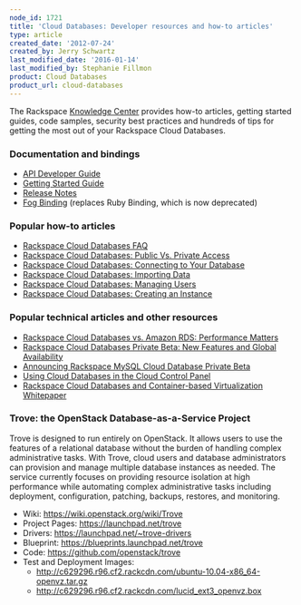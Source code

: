 ```yaml
---
node_id: 1721
title: 'Cloud Databases: Developer resources and how-to articles'
type: article
created_date: '2012-07-24'
created_by: Jerry Schwartz
last_modified_date: '2016-01-14'
last_modified_by: Stephanie Fillmon
product: Cloud Databases
product_url: cloud-databases
---
```


The Rackspace [Knowledge
Center](/how-to/) provides how-to
articles, getting started guides, code samples, security best practices
and hundreds of tips for getting the most out of your Rackspace Cloud
Databases.

### Documentation and bindings

-   [API Developer
    Guide](https://developer.rackspace.com/docs/cloud-databases/v1/developer-guide/)
-   [Getting Started
    Guide](https://developer.rackspace.com/docs/cloud-databases/v1/developer-guide/#getting-started)
-   [Release
    Notes](https://developer.rackspace.com/docs/cloud-databases/v1/developer-guide/#document-release-notes)
-   [Fog Binding](https://github.com/rackspace/fog) (replaces Ruby
    Binding, which is now deprecated)

### Popular how-to articles

-   [Rackspace Cloud Databases
    FAQ](/how-to/cloud-databases-faq)
-   [Rackspace Cloud Databases: Public Vs. Private
    Access](/how-to/public-and-private-access-for-cloud-databases)
-   [Rackspace Cloud Databases: Connecting to Your
    Database](/how-to/connect-to-a-cloud-databases-instance)
-   [Rackspace Cloud Databases: Importing
    Data](/how-to/importing-data-into-cloud-databases)
-   [Rackspace Cloud Databases: Managing
    Users](/how-to/managing-users-for-cloud-databases)
-   [Rackspace Cloud Databases: Creating an
    Instance](/how-to/cloud-database-instance-parameters)

### Popular technical articles and other resources

-   [Rackspace Cloud Databases vs. Amazon RDS: Performance
    Matters](http://www.rackspace.com/blog/performance-matters-rackspace-cloud-databases-is-faster-than-amazon-rds/)
-   [Rackspace Cloud Databases Private Beta: New Features and Global
    Availability](http://www.rackspace.com/blog/rackspace-cloud-databases-private-beta-new-features-and-global-availability/)
-   [Announcing Rackspace MySQL Cloud Database Private
    Beta](http://www.rackspace.com/blog/announcing-the-rackspace-mysql-cloud-database-private-beta/)
-   [Using Cloud Databases in the Cloud Control
    Panel](http://c1776742.r42.cf0.rackcdn.com/downloads/pdfs/Using-Cloud-Databases-in-the-Cloud-Control-Panel.pdf)
-   [Rackspace Cloud Databases and Container-based Virtualization
    Whitepaper](http://c1776742.r42.cf0.rackcdn.com/downloads/pdfs/Rackspace-Cloud-Databases-and-Container-based-Virtualization.pdf)

### Trove: the OpenStack Database-as-a-Service Project

Trove is designed to run entirely on OpenStack. It allows users to use
the features of a relational database without the burden of handling
complex administrative tasks. With Trove, cloud users and database
administrators can provision and manage multiple database instances as
needed. The service currently focuses on providing resource isolation at
high performance while automating complex administrative tasks including
deployment, configuration, patching, backups, restores, and monitoring.

-   Wiki: <https://wiki.openstack.org/wiki/Trove>
-   Project Pages: <https://launchpad.net/trove>
-   Drivers: <https://launchpad.net/~trove-drivers>
-   Blueprint: <https://blueprints.launchpad.net/trove>
-   Code: <https://github.com/openstack/trove>
-   Test and Deployment Images:
    -   <http://c629296.r96.cf2.rackcdn.com/ubuntu-10.04-x86_64-openvz.tar.gz>
    -   <http://c629296.r96.cf2.rackcdn.com/lucid_ext3_openvz.box>



